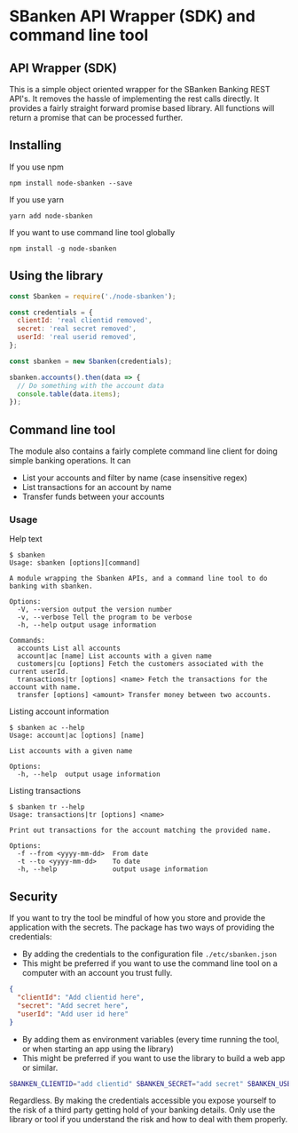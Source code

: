 # SBanken API Wrapper (SDK) and command line tool

## API Wrapper (SDK)

This is a simple object oriented wrapper for the SBanken Banking REST API's. It removes the hassle of implementing the rest calls directly. It provides a fairly straight forward promise based library. All functions will return a promise that can be processed further.

## Installing

If you use npm

```
npm install node-sbanken --save
```

If you use yarn

```
yarn add node-sbanken
```

If you want to use command line tool globally

```
npm install -g node-sbanken
```

## Using the library

```javascript
const Sbanken = require('./node-sbanken');

const credentials = {
  clientId: 'real clientid removed',
  secret: 'real secret removed',
  userId: 'real userid removed',
};

const sbanken = new Sbanken(credentials);

sbanken.accounts().then(data => {
  // Do something with the account data
  console.table(data.items);
});
```

## Command line tool

The module also contains a fairly complete command line client for doing simple banking operations. It can

- List your accounts and filter by name (case insensitive regex)
- List transactions for an account by name
- Transfer funds between your accounts

### Usage

Help text

```
$ sbanken
Usage: sbanken [options][command]

A module wrapping the Sbanken APIs, and a command line tool to do banking with sbanken.

Options:
  -V, --version output the version number
  -v, --verbose Tell the program to be verbose
  -h, --help output usage information

Commands:
  accounts List all accounts
  account|ac [name] List accounts with a given name
  customers|cu [options] Fetch the customers associated with the current userId.
  transactions|tr [options] <name> Fetch the transactions for the account with name.
  transfer [options] <amount> Transfer money between two accounts.
```

Listing account information

```
$ sbanken ac --help
Usage: account|ac [options] [name]

List accounts with a given name

Options:
  -h, --help  output usage information
```

Listing transactions

```
$ sbanken tr --help
Usage: transactions|tr [options] <name>

Print out transactions for the account matching the provided name.

Options:
  -f --from <yyyy-mm-dd>  From date
  -t --to <yyyy-mm-dd>    To date
  -h, --help              output usage information
```

## Security

If you want to try the tool be mindful of how you store and provide the application with the secrets. The package has two ways of providing the credentials:

- By adding the credentials to the configuration file `./etc/sbanken.json`
- This might be preferred if you want to use the command line tool on a computer with an account you trust fully.

```json
{
  "clientId": "Add clientid here",
  "secret": "Add secret here",
  "userId": "Add user id here"
}
```

- By adding them as environment variables (every time running the tool, or when starting an app using the library)
- This might be preferred if you want to use the library to build a web app or similar.

```bash
SBANKEN_CLIENTID="add clientid" SBANKEN_SECRET="add secret" SBANKEN_USERID="add userid" node ./app.js
```

Regardless. By making the credentials accessible you expose yourself to the risk of a third party getting hold of your banking details. Only use the library or tool if you understand the risk and how to deal with them properly.

